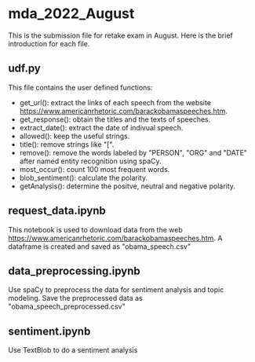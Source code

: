 # mda_2022_August
This is the submission file for retake exam in August. Here is the brief introduction for each file.
## udf.py
This file contains the user defined functions:
* get_url(): extract the links of each speech from the website https://www.americanrhetoric.com/barackobamaspeeches.htm.  
* get_response(): obtain the titles and the texts of speeches.
* extract_date(): extract the date of indivual speech.
* allowed(): keep the useful strings.
* title(): remove strings like "[<title>")" and "</title>".
* remove(): remove the words labeled by "PERSON", "ORG" and "DATE" after named entity recognition using spaCy.
* most_occur(): count 100 most frequent words.
* blob_sentiment(): calculate the polarity.
* getAnalysis(): determine the positve, neutral and negative polarity.
## request_data.ipynb
This notebook is used to download data from the web https://www.americanrhetoric.com/barackobamaspeeches.htm. A dataframe is created and saved as "obama_speech.csv"
## data_preprocessing.ipynb
Use spaCy to preprocess the data for sentiment analysis and topic modeling. Save the preprocessed data as "obama_speech_preprocessed.csv"
## sentiment.ipynb
Use TextBlob to do a sentiment analysis
## 
